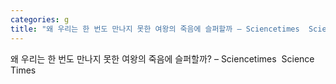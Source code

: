 ```yaml
---
categories: g
title: "왜 우리는 한 번도 만나지 못한 여왕의 죽음에 슬퍼할까 – Sciencetimes  Science Times"
---
```

왜 우리는 한 번도 만나지 못한 여왕의 죽음에 슬퍼할까? – Sciencetimes&nbsp;&nbsp;Science Times